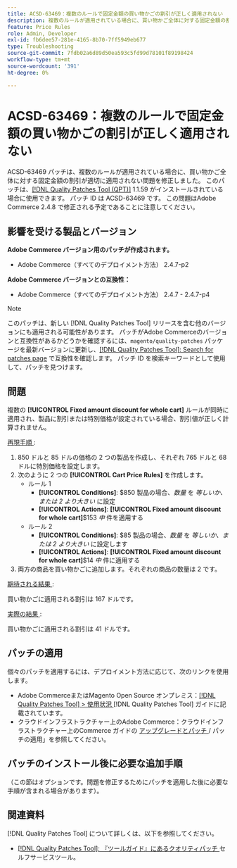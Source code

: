 ```yaml
---
title: ACSD-63469：複数のルールで固定金額の買い物かごの割引が正しく適用されない
description: 複数のルールが適用されている場合に、買い物かご全体に対する固定金額の割引が適切に適用されないAdobe Commerceの問題を修正するために、ACSD-63469 パッチを適用してください。
feature: Price Rules
role: Admin, Developer
exl-id: fb6dee57-281e-4165-8b70-7ff5949eb677
type: Troubleshooting
source-git-commit: 7fdb02a6d89d50ea593c5fd99d78101f89198424
workflow-type: tm+mt
source-wordcount: '391'
ht-degree: 0%

---
```


# ACSD-63469：複数のルールで固定金額の買い物かごの割引が正しく適用されない

ACSD-63469 パッチは、複数のルールが適用されている場合に、買い物かご全体に対する固定金額の割引が適切に適用されない問題を修正しました。 このパッチは、[[!DNL Quality Patches Tool (QPT)]](/help/tools/quality-patches-tool/quality-patches-tool-to-self-serve-quality-patches.md) 1.1.59 がインストールされている場合に使用できます。 パッチ ID は ACSD-63469 です。 この問題はAdobe Commerce 2.4.8 で修正される予定であることに注意してください。

## 影響を受ける製品とバージョン

**Adobe Commerce バージョン用のパッチが作成されます。**

* Adobe Commerce（すべてのデプロイメント方法） 2.4.7-p2

**Adobe Commerce バージョンとの互換性：**

* Adobe Commerce（すべてのデプロイメント方法） 2.4.7 - 2.4.7-p4

>[!NOTE]
>
>このパッチは、新しい [!DNL Quality Patches Tool] リリースを含む他のバージョンにも適用される可能性があります。 パッチがAdobe Commerceのバージョンと互換性があるかどうかを確認するには、`magento/quality-patches` パッケージを最新バージョンに更新し、[[!DNL Quality Patches Tool]: Search for patches page](https://experienceleague.adobe.com/tools/commerce-quality-patches/index.html?lang=ja) で互換性を確認します。 パッチ ID を検索キーワードとして使用して、パッチを見つけます。

## 問題

複数の **[!UICONTROL Fixed amount discount for whole cart]** ルールが同時に適用され、製品に割引または特別価格が設定されている場合、割引値が正しく計算されません。

<u> 再現手順 </u>:

1. 850 ドルと 85 ドルの価格の 2 つの製品を作成し、それぞれ 765 ドルと 68 ドルに特別価格を設定します。
1. 次のように 2 つの **[!UICONTROL Cart Price Rules]** を作成します。
   * ルール 1
      * **[!UICONTROL Conditions]**: $850 製品の場合、*数量* を *等しいか、または 2 より大きい* に設定
      * **[!UICONTROL Actions]**: **[!UICONTROL Fixed amount discount for whole cart]**$153 *中* 件を適用する
   * ルール 2
      * **[!UICONTROL Conditions]**: $85 製品の場合、*数量* を *等しいか、または 2 より大きい* に設定します
      * **[!UICONTROL Actions]**: **[!UICONTROL Fixed amount discount for whole cart]**$14 *中* 件に適用する
1. 両方の商品を買い物かごに追加します。それぞれの商品の数量は 2 です。

<u> 期待される結果 </u>:

買い物かごに適用される割引は 167 ドルです。

<u> 実際の結果 </u>:

買い物かごに適用される割引は 41 ドルです。

## パッチの適用

個々のパッチを適用するには、デプロイメント方法に応じて、次のリンクを使用します。

* Adobe CommerceまたはMagento Open Source オンプレミス：[[!DNL Quality Patches Tool] > 使用状況 ](/help/tools/quality-patches-tool/usage.md) [!DNL Quality Patches Tool] ガイドに記載されています。
* クラウドインフラストラクチャー上のAdobe Commerce：クラウドインフラストラクチャー上のCommerce ガイドの [ アップグレードとパッチ ](https://experienceleague.adobe.com/docs/commerce-cloud-service/user-guide/develop/upgrade/apply-patches.html?lang=ja)/ パッチの適用」を参照してください。

## パッチのインストール後に必要な追加手順

（この節はオプションです。問題を修正するためにパッチを適用した後に必要な手順が含まれる場合があります）。 

## 関連資料

[!DNL Quality Patches Tool] について詳しくは、以下を参照してください。

* [[!DNL Quality Patches Tool]: 『ツールガイド』にあるクオリティパッチ ](/help/tools/quality-patches-tool/quality-patches-tool-to-self-serve-quality-patches.md) セルフサービスツール。

